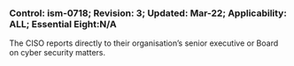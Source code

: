### Control: ism-0718; Revision: 3; Updated: Mar-22; Applicability: ALL; Essential Eight:N/A
<p>The CISO reports directly to their organisation’s senior executive or Board on cyber security matters.</p>